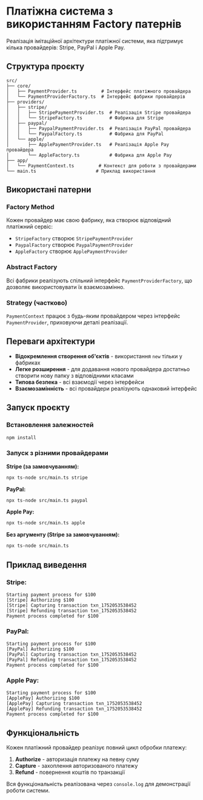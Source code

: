 # Платіжна система з використанням Factory патернів

Реалізація імітаційної архітектури платіжної системи, яка підтримує кілька провайдерів: Stripe, PayPal і Apple Pay.

## Структура проєкту

```
src/
├── core/
│   ├── PaymentProvider.ts         # Інтерфейс платіжного провайдера
│   └── PaymentProviderFactory.ts  # Інтерфейс фабрики провайдерів
├── providers/
│   ├── stripe/
│   │   ├── StripePaymentProvider.ts  # Реалізація Stripe провайдера
│   │   └── StripeFactory.ts          # Фабрика для Stripe
│   ├── paypal/
│   │   ├── PaypalPaymentProvider.ts  # Реалізація PayPal провайдера
│   │   └── PaypalFactory.ts          # Фабрика для PayPal
│   └── apple/
│       ├── ApplePaymentProvider.ts   # Реалізація Apple Pay провайдера
│       └── AppleFactory.ts           # Фабрика для Apple Pay
├── app/
│   └── PaymentContext.ts         # Контекст для роботи з провайдерами
└── main.ts                      # Приклад використання
```

## Використані патерни

### Factory Method
Кожен провайдер має свою фабрику, яка створює відповідний платіжний сервіс:
- `StripeFactory` створює `StripePaymentProvider`
- `PaypalFactory` створює `PaypalPaymentProvider`
- `AppleFactory` створює `ApplePaymentProvider`

### Abstract Factory
Всі фабрики реалізують спільний інтерфейс `PaymentProviderFactory`, що дозволяє використовувати їх взаємозамінно.

### Strategy (частково)
`PaymentContext` працює з будь-яким провайдером через інтерфейс `PaymentProvider`, приховуючи деталі реалізації.

## Переваги архітектури

- **Відокремлення створення об'єктів** - використання `new` тільки у фабриках
- **Легке розширення** - для додавання нового провайдера достатньо створити нову папку з відповідними класами
- **Типова безпека** - всі взаємодії через інтерфейси
- **Взаємозамінність** - всі провайдери реалізують однаковий інтерфейс

## Запуск проєкту

### Встановлення залежностей
```bash
npm install
```

### Запуск з різними провайдерами

**Stripe (за замовчуванням):**
```bash
npx ts-node src/main.ts stripe
```

**PayPal:**
```bash
npx ts-node src/main.ts paypal
```

**Apple Pay:**
```bash
npx ts-node src/main.ts apple
```

**Без аргументу (Stripe за замовчуванням):**
```bash
npx ts-node src/main.ts
```

## Приклад виведення

### Stripe:
```
Starting payment process for $100
[Stripe] Authorizing $100
[Stripe] Capturing transaction txn_1752053538452
[Stripe] Refunding transaction txn_1752053538452
Payment process completed for $100
```

### PayPal:
```
Starting payment process for $100
[PayPal] Authorizing $100
[PayPal] Capturing transaction txn_1752053538452
[PayPal] Refunding transaction txn_1752053538452
Payment process completed for $100
```

### Apple Pay:
```
Starting payment process for $100
[ApplePay] Authorizing $100
[ApplePay] Capturing transaction txn_1752053538452
[ApplePay] Refunding transaction txn_1752053538452
Payment process completed for $100
```

## Функціональність

Кожен платіжний провайдер реалізує повний цикл обробки платежу:
1. **Authorize** - авторизація платежу на певну суму
2. **Capture** - захоплення авторизованого платежу
3. **Refund** - повернення коштів по транзакції

Вся функціональність реалізована через `console.log` для демонстрації роботи системи.